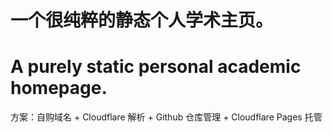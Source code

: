 # 一个很纯粹的静态个人学术主页。

# **A purely static personal academic homepage.**

方案：自购域名 + Cloudflare 解析 + Github 仓库管理 + Cloudflare Pages 托管
